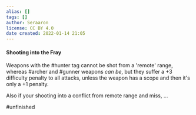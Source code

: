 ```yaml
---
alias: []
tags: []
author: Seraaron
license: CC BY 4.0
date created: 2022-01-14 21:05
---
```


#### Shooting into the Fray

Weapons with the #hunter tag cannot be shot from a 'remote' range, whereas #archer and #gunner weapons _can be_, but they suffer a +3 difficulty penalty to all attacks, unless the weapon has a scope and then it's only a +1 penalty.

Also if your shooting into a conflict from remote range and miss, ...

#unfinished

